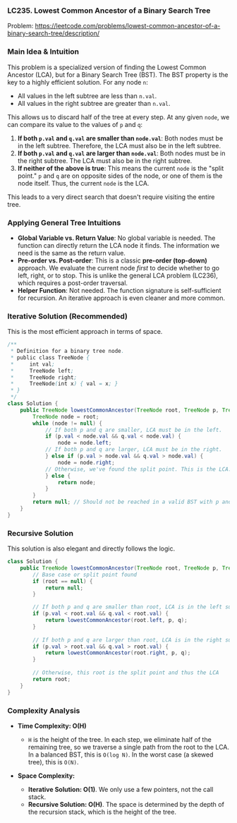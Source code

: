 ### LC235. Lowest Common Ancestor of a Binary Search Tree
Problem: https://leetcode.com/problems/lowest-common-ancestor-of-a-binary-search-tree/description/

### Main Idea & Intuition

This problem is a specialized version of finding the Lowest Common Ancestor (LCA), but for a Binary Search Tree (BST). The BST property is the key to a highly efficient solution. For any node `n`:
- All values in the left subtree are less than `n.val`.
- All values in the right subtree are greater than `n.val`.

This allows us to discard half of the tree at every step. At any given `node`, we can compare its value to the values of `p` and `q`:

1.  **If both `p.val` and `q.val` are smaller than `node.val`**: Both nodes must be in the left subtree. Therefore, the LCA must also be in the left subtree.
2.  **If both `p.val` and `q.val` are larger than `node.val`**: Both nodes must be in the right subtree. The LCA must also be in the right subtree.
3.  **If neither of the above is true**: This means the current `node` is the "split point." `p` and `q` are on opposite sides of the node, or one of them is the node itself. Thus, the current `node` is the LCA.

This leads to a very direct search that doesn't require visiting the entire tree.

### Applying General Tree Intuitions

-   **Global Variable vs. Return Value**: No global variable is needed. The function can directly return the LCA node it finds. The information we need is the same as the return value.
-   **Pre-order vs. Post-order**: This is a classic **pre-order (top-down)** approach. We evaluate the current node *first* to decide whether to go left, right, or to stop. This is unlike the general LCA problem (LC236), which requires a post-order traversal.
-   **Helper Function**: Not needed. The function signature is self-sufficient for recursion. An iterative approach is even cleaner and more common.

### Iterative Solution (Recommended)

This is the most efficient approach in terms of space.

```java
/**
 * Definition for a binary tree node.
 * public class TreeNode {
 *     int val;
 *     TreeNode left;
 *     TreeNode right;
 *     TreeNode(int x) { val = x; }
 * }
 */
class Solution {
    public TreeNode lowestCommonAncestor(TreeNode root, TreeNode p, TreeNode q) {
        TreeNode node = root;
        while (node != null) {
            // If both p and q are smaller, LCA must be in the left.
            if (p.val < node.val && q.val < node.val) {
                node = node.left;
            // If both p and q are larger, LCA must be in the right.
            } else if (p.val > node.val && q.val > node.val) {
                node = node.right;
            // Otherwise, we've found the split point. This is the LCA.
            } else {
                return node;
            }
        }
        return null; // Should not be reached in a valid BST with p and q present
    }
}
```

### Recursive Solution

This solution is also elegant and directly follows the logic.

```java
class Solution {
    public TreeNode lowestCommonAncestor(TreeNode root, TreeNode p, TreeNode q) {
        // Base case or split point found
        if (root == null) {
            return null;
        }

        // If both p and q are smaller than root, LCA is in the left subtree
        if (p.val < root.val && q.val < root.val) {
            return lowestCommonAncestor(root.left, p, q);
        }
        
        // If both p and q are larger than root, LCA is in the right subtree
        if (p.val > root.val && q.val > root.val) {
            return lowestCommonAncestor(root.right, p, q);
        }
        
        // Otherwise, this root is the split point and thus the LCA
        return root;
    }
}
```

### Complexity Analysis

*   **Time Complexity: O(H)**
    *   `H` is the height of the tree. In each step, we eliminate half of the remaining tree, so we traverse a single path from the root to the LCA. In a balanced BST, this is `O(log N)`. In the worst case (a skewed tree), this is `O(N)`.

*   **Space Complexity:**
    *   **Iterative Solution: O(1)**. We only use a few pointers, not the call stack.
    *   **Recursive Solution: O(H)**. The space is determined by the depth of the recursion stack, which is the height of the tree.
